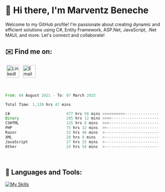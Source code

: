 # 👋 Hi there, I'm Marventz Beneche

Welcome to my GitHub profile! I'm passionate about creating dynamic and efficient solutions using C#, Entity Framework, ASP.Net, JavaScript, .Net MAUI, and more. Let's connect and collaborate!

## ✉️ Find me on:
 <a href="https://linkedin.com/in/benechem" target="_blank" rel="noopener noreferrer"> <img src="https://icons.iconarchive.com/icons/limav/flat-gradient-social/512/Linkedin-icon.png" alt="LinkedIn" height="40" style="vertical-align:top; margin:4px"></a>
 <a href="mailto:info@benechem.co"> <img src="https://icons.iconarchive.com/icons/dtafalonso/android-lollipop/512/Gmail-icon.png" alt="Email" height="40" style="vertical-align:top; margin:4px"></a>
</p>

<br/>
<!--START_SECTION:waka-->

```rust
From: 04 August 2021 - To: 07 March 2025

Total Time: 1,120 hrs 47 mins

C#                         477 hrs 58 mins >>>>>>>>>>---------------   41.72 %
Binary                     205 hrs 12 mins >>>>---------------------   17.91 %
CSHTML                     125 hrs 8 mins  >>>----------------------   10.92 %
PHP                        75 hrs 32 mins  >>-----------------------   06.59 %
Razor                      32 hrs 46 mins  >------------------------   02.86 %
XML                        28 hrs 8 mins   >------------------------   02.46 %
JavaScript                 27 hrs 25 mins  >------------------------   02.39 %
Other                      24 hrs 54 mins  >------------------------   02.17 %
```

<!--END_SECTION:waka-->
<br />

## 🧰 Languages and Tools:

[![My Skills](https://skillicons.dev/icons?i=js,html,css,cs,java,php,mysql,dotnet,bootstrap,visualstudio,vscode,androidstudio,azure,xd,wordpress,raspberrypi)](https://skillicons.dev)
<br />

